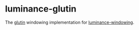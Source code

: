 # luminance-glutin

<!-- cargo-sync-readme start -->

The [glutin] windowing implementation for [luminance-windowing].

[glutin]: https://crates.io/crates/glutin
[luminance-windowing]: https://crates.io/crates/luminance-windowing

<!-- cargo-sync-readme end -->
